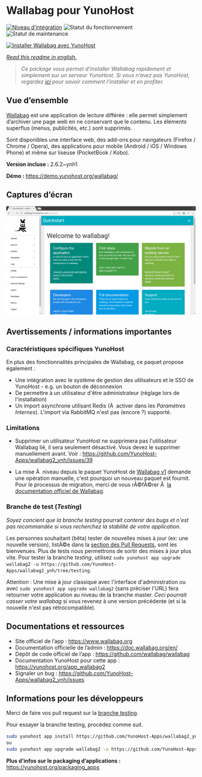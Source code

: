 <!--
N.B.: This README was automatically generated by https://github.com/YunoHost/apps/tree/master/tools/README-generator
It shall NOT be edited by hand.
-->

# Wallabag pour YunoHost

[![Niveau d’intégration](https://dash.yunohost.org/integration/wallabag2.svg)](https://dash.yunohost.org/appci/app/wallabag2) ![Statut du fonctionnement](https://ci-apps.yunohost.org/ci/badges/wallabag2.status.svg) ![Statut de maintenance](https://ci-apps.yunohost.org/ci/badges/wallabag2.maintain.svg)

[![Installer Wallabag avec YunoHost](https://install-app.yunohost.org/install-with-yunohost.svg)](https://install-app.yunohost.org/?app=wallabag2)

*[Read this readme in english.](./README.md)*

> *Ce package vous permet d’installer Wallabag rapidement et simplement sur un serveur YunoHost.
Si vous n’avez pas YunoHost, regardez [ici](https://yunohost.org/#/install) pour savoir comment l’installer et en profiter.*

## Vue d’ensemble

[Wallabag](https://www.wallabag.org/) est une application de lecture différée : elle  permet simplement d’archiver une page web en ne conservant que le contenu. Les éléments superflus (menus, publicités, etc.) sont supprimés.

Sont disponibles une interface web, des add-ons pour navigateurs (Firefox / Chrome / Opera), des applications pour mobile (Android / iOS / Windows Phone) et même sur liseuse (PocketBook / Kobo).


**Version incluse :** 2.6.2~ynh1

**Démo :** https://demo.yunohost.org/wallabag/

## Captures d’écran

![Capture d’écran de Wallabag](./doc/screenshots/screenshot1.webp)

## Avertissements / informations importantes

### Caractéristiques spécifiques YunoHost

En plus des fonctionnalités principales de Wallabag, ce paquet propose également :

 * Une intégration avec le système de gestion des utilisateurs et le SSO de YunoHost - e.g. un bouton de déconnexion
 * De permettre à un utilisateur d'être administrateur (réglage lors de l'installation)
 * Un import asynchrone utilisant Redis (À  activer dans les *Paramètres Internes*). L'import via RabbitMQ n'est pas (encore ?) supporté.

### Limitations

* Supprimer un utilisateur YunoHost ne supprimera pas l'utilisateur Wallabag lié, il sera seulement désactivé. Vous devez le supprimer manuellement avant. Voir : https://github.com/YunoHost-Apps/wallabag2_ynh/issues/39

* La mise Ã  niveau depuis le paquet YunoHost de [Wallabag v1](https://github.com/YunoHost-Apps/wallabag_ynh) demande une opération manuelle, c'est pourquoi un nouveau paquet est fournit. Pour le processus de migration, merci de vous rÃ©fÃ©rer Ã  [la documentation officiel de Wallabag](https://doc.wallabag.org/fr/user/import/wallabagv1.html).


### Branche de test (*Testing*)
*Soyez concient que la branche testing* pourrait *contenir des bugs et n'est pas recommandée si vous recherchez la stabilité de votre application.*

Les personnes souhaitant (bêta) tester de nouvelles mises à jour (ex: une nouvelle version), listÃ©e dans la [section des Pull Requests](https://github.com/YunoHost-Apps/wallabag2_ynh/pulls), sont les bienvenues. Plus de tests nous permettrons de sortir des mises à jour plus vite. Pour tester la branche *testing*, utilisez `sudo yunohost app upgrade wallabag2 -u https://github.com/YunoHost-Apps/wallabag2_ynh/tree/testing`.

Attention : Une mise à jour classique avec l'interface d'administration ou avec `sudo yunohost app upgrade wallabag2` (sans préciser l'URL) fera retourner votre application au niveau de la branche master. *Ceci pourrait casser votre wallabag* si vous revenez à une version précédente (et si la nouvelle n'est pas rétrocompatible).


## Documentations et ressources

* Site officiel de l’app : <https://www.wallabag.org>
* Documentation officielle de l’admin : <https://doc.wallabag.org/en/>
* Dépôt de code officiel de l’app : <https://github.com/wallabag/wallabag>
* Documentation YunoHost pour cette app : <https://yunohost.org/app_wallabag2>
* Signaler un bug : <https://github.com/YunoHost-Apps/wallabag2_ynh/issues>

## Informations pour les développeurs

Merci de faire vos pull request sur la [branche testing](https://github.com/YunoHost-Apps/wallabag2_ynh/tree/testing).

Pour essayer la branche testing, procédez comme suit.

``` bash
sudo yunohost app install https://github.com/YunoHost-Apps/wallabag2_ynh/tree/testing --debug
ou
sudo yunohost app upgrade wallabag2 -u https://github.com/YunoHost-Apps/wallabag2_ynh/tree/testing --debug
```

**Plus d’infos sur le packaging d’applications :** <https://yunohost.org/packaging_apps>